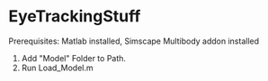 # EyeTrackingStuff
Prerequisites: Matlab installed, Simscape Multibody addon installed
1. Add "Model" Folder to Path.
2. Run Load_Model.m 

